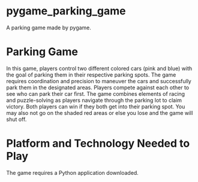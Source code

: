 # pygame_parking_game
A parking game made by pygame.

<h1>Parking Game</h1>

In this game, players control two different colored cars (pink and blue) with the goal of parking them in their respective parking spots. The game requires coordination and precision to maneuver the cars and successfully park them in the designated areas. Players compete against each other to see who can park their car first. The game combines elements of racing and puzzle-solving as players navigate through the parking lot to claim victory. Both players can win if they both get into their parking spot. You may also not go on the shaded red areas or else you lose and the game will shut off.


<h1>Platform and Technology Needed to Play</h1>
The game requires a Python application downloaded.
